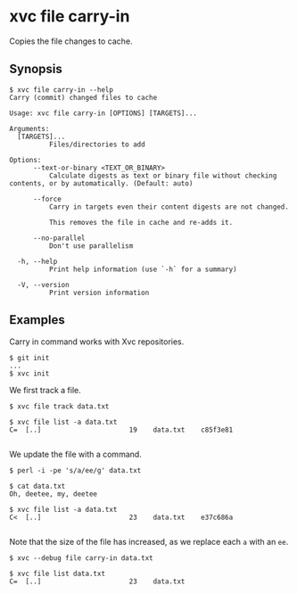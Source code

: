 # xvc file carry-in

Copies the file changes to cache.

## Synopsis

```console
$ xvc file carry-in --help
Carry (commit) changed files to cache

Usage: xvc file carry-in [OPTIONS] [TARGETS]...

Arguments:
  [TARGETS]...
          Files/directories to add

Options:
      --text-or-binary <TEXT_OR_BINARY>
          Calculate digests as text or binary file without checking contents, or by automatically. (Default: auto)

      --force
          Carry in targets even their content digests are not changed.
          
          This removes the file in cache and re-adds it.

      --no-parallel
          Don't use parallelism

  -h, --help
          Print help information (use `-h` for a summary)

  -V, --version
          Print version information

```

## Examples

Carry in command works with Xvc repositories.

```console
$ git init
...
$ xvc init

```

We first track a file.
```console
$ xvc file track data.txt

$ xvc file list -a data.txt
C=	[..] 	                  19	data.txt	c85f3e81


```

We update the file with a command. 

```console
$ perl -i -pe 's/a/ee/g' data.txt

$ cat data.txt
Oh, deetee, my, deetee

$ xvc file list -a data.txt
C<	[..] 	                  23	data.txt	e37c686a


```

Note that the size of the file has increased, as we replace each `a` with an `ee`. 


```console
$ xvc --debug file carry-in data.txt

$ xvc file list data.txt
C=	[..] 	                  23	data.txt


```
